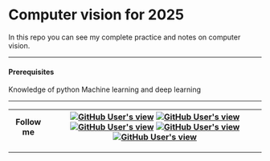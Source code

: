 # Computer vision for 2025

In this repo you can see my complete practice and notes on computer vision.

----
#### Prerequisites
Knowledge of python Machine learning and deep learning



---
| <b>Follow me </b> |<a href="https://medium.com/@DIYCoding"><img alt="GitHub User's view" src="https://img.shields.io/badge/%20-Medium-%A9DCFF?style=for-the-badge"></a> <a href="https://www.linkedin.com/in/arshapjoy/"><img alt="GitHub User's view" src="https://img.shields.io/badge/%20-LinkedIn-%2100112C?style=for-the-badge"></a> <a href="mailto: arshasaiby@gmail.com"><img alt="GitHub User's view" src="https://img.shields.io/badge/%20-Gmail-%23000B18?style=for-the-badge"></a> <a href="https://www.youtube.com/@diycoding"><img alt="GitHub User's view" src="https://img.shields.io/badge/%20-Youtube-%23002447?style=for-the-badge"></a> <a href="https://www.instagram.com/diycodingwitharsha/profilecard/?igsh=dnF0eHQ5ZzR1cGJk"><img alt="GitHub User's view" src="https://img.shields.io/badge/%20-Instagram-%21002241?style=for-the-badge"></a> |
| :---: | :---: |
---





